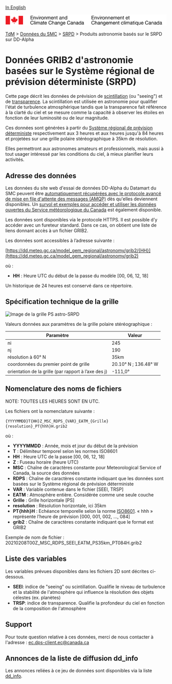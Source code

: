 [In English](readme_rdps-datamart_en.md)

![ECCC logo](../../img_eccc-logo.png)

[TdM](../../readme_fr.md) > [Données du SMC](../readme_fr.md) > [SRPD](readme_rdps_fr.md) > Produits astronomie basés sur le SRPD sur DD-Alpha

# Données GRIB2 d'astronomie basées sur le Système régional de prévision déterministe (SRPD)

Cette page décrit les données de prévision de [scintillation](https://meteo.gc.ca/astro/seeing_f.html) (ou "seeing") et de [transparence](https://meteo.gc.ca/astro/transparence_f.html). La scintillation est utilisée en astronomie pour qualifier l'état de turbulence atmosphérique tandis que la transparence fait référence à la clarté du ciel et se mesure comme la capacité à observer les étoiles en fonction de leur luminosité ou de leur magnitude. 

Ces données sont générées à partir du [Système régional de prévision déterministe](./readme_rdps_fr.md) respectivement aux 3 heures et aux heures jusqu'à 84 heures et projetées sur une grille polaire stéréographique à 35km de résolution.

Elles permettront aux astronomes amateurs et professionnels, mais aussi à tout usager intéressé par les conditions du ciel, à mieux planifier leurs activités.

## Adresse des données 

Les données du site web d'essai de données DD-Alpha du Datamart du SMC peuvent être [automatiquement récupérées avec le protocole avancé de mise en file d'attente des messages (AMQP)](../../msc-datamart/amqp_fr.md) dès qu'elles deviennent disponibles. Un [survol et exemples pour accéder et utiliser les données ouvertes du Service météorologique du Canada](../../usage/readme_fr.md) est également disponible.

Les données sont disponibles via le protocole HTTPS. Il est possible d’y accéder avec un fureteur standard. Dans ce cas, on obtient une liste de liens donnant accès à un fichier GRIB2.

Les données sont accessibles à l’adresse suivante : 

[https://dd.meteo.gc.ca/model_gem_regional/astronomy/grib2/{HH}](https://dd.meteo.gc.ca/model_gem_regional/astronomy/grib2)

où :

* __HH__ : Heure UTC du début de la passe du modèle [00, 06, 12, 18]

Un historique de 24 heures est conservé dans ce répertoire.

## Spécification technique de la grille

![Image de la grille PS astro-SRPD](https://collaboration.cmc.ec.gc.ca/cmc/cmos/public_doc/msc-data/nwp_rdps/grille_rdps-astro_PS.png)

Valeurs données aux paramètres de la grille polaire stéréographique :

| Paramètre | Valeur |
| ------ | ------ |
| ni | 245 |
| nj | 190 | 
| résolution à 60° N | 35km |
| coordonnées du premier point de grille | 20.10° N ; 136.48° W | 
| orientation de la grille (par rapport à l’axe des j) | -111,0° |  

## Nomenclature des noms de fichiers 

NOTE: TOUTES LES HEURES SONT EN UTC.

Les fichiers ont la nomenclature suivante :

```
{YYYYMMDD}T{HH}Z_MSC_RDPS_{VAR}_EATM_{Grille}{resolution}_PT{hhh}H.grib2
```

où :

* __YYYYMMDD__ : Année, mois et jour du début de la prévision
* __T__ : Délimiteur temporel selon les normes ISO8601
* __HH__ : Heure UTC de la passe [00, 06, 12, 18]
* __Z__ : Fuseau horaire (heure UTC)
* __MSC__ : Chaîne de caractères constante pour Meteorological Service of Canada, la source des données
* __RDPS__ : Chaîne de caractères constante indiquant que les données sont basées sur le Système régional de prévision déterministe 
* __VAR__ : Variable contenue dans le fichier [SEEI, TRSP]
* __EATM__ : Atmosphère entière. Considérée comme une seule couche
* __Grille__ : Grille horizontale [PS]
* __resolution__ : Résolution horizontale, ici 35km
* __PT{hhh}H__ : Echéance temporelle selon la norme [ISO8601](https://en.wikipedia.org/wiki/ISO_8601). « hhh » représente l’heure de prévision [000, 001, 002, ..., 084]
* __grib2__ : Chaîne de caractères constante indiquant que le format est GRIB2

Exemple de nom de fichier : 20210208T00Z_MSC_RDPS_SEEI_EATM_PS35km_PT084H.grib2

## Liste des variables

Les variables prévues disponibles dans les fichiers 2D sont décrites ci-dessous.

* __SEEI__: indice de "seeing" ou scintillation. Qualifie le niveau de turbulence et la stabilité de l'atmosphère qui influence la résolution des objets célestes (ex. planètes)
* __TRSP__: indice de transparence. Qualifie la profondeur du ciel en fonction de la composition de l'atmosphère

## Support

Pour toute question relative à ces données, merci de nous contacter à l'adresse : [ec.dps-client.ec@canada.ca](mailto:ec.dps-client.ec@canada.ca)

## Annonces de la liste de diffusion dd_info 

Les annonces reliées à ce jeu de données sont disponibles via la liste [dd_info](https://lists.ec.gc.ca/cgi-bin/mailman/listinfo/dd_info).